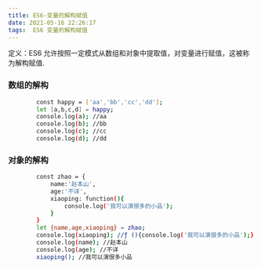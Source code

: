 ```yaml
---
title: ES6-变量的解构赋值
date: 2021-05-16 22:26:17
tags:  ES6 变量的解构赋值
---
```

定义：ES6 允许按照一定模式从数组和对象中提取值，对变量进行赋值，这被称为解构赋值.

### 数组的解构
``` bash
        const happy = ['aa','bb','cc','dd'];
        let [a,b,c,d] = happy;
        console.log(a); //aa
        console.log(b); //bb
        console.log(c); //cc
        console.log(d); //dd
```

### 对象的解构
<!-- more -->
``` bash
        const zhao = {
            name:'赵本山',
            age:'不详',
            xiaoping: function(){
                console.log('我可以演很多的小品');
            }
        }
        let {name,age,xiaoping} = zhao;
        console.log(xiaoping); //ƒ (){console.log('我可以演很多的小品');}
        console.log(name); //赵本山
        console.log(age); //不详
        xiaoping(); //我可以演很多小品
```